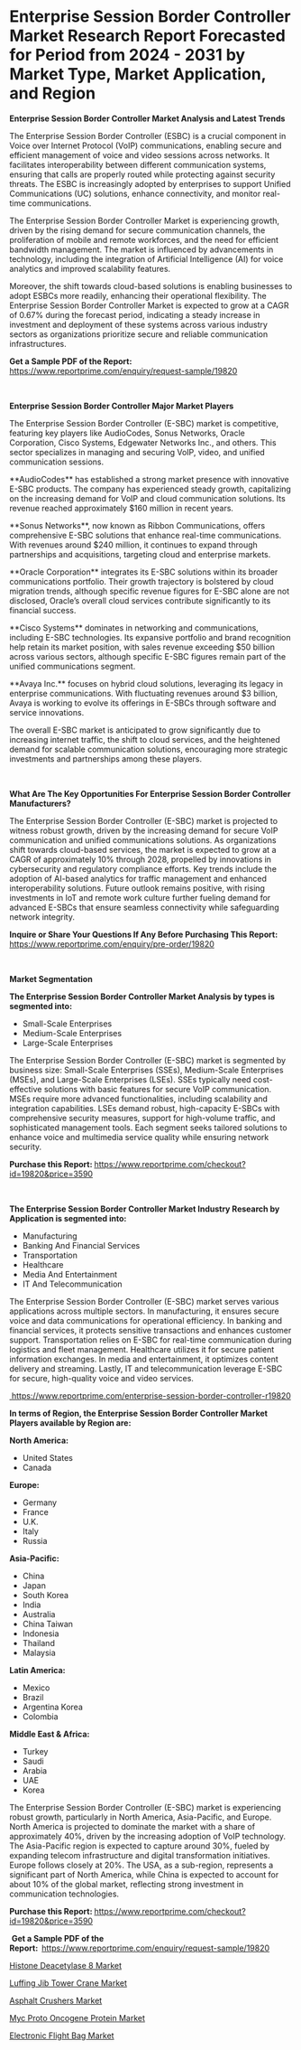 <p><h1>Enterprise Session Border Controller Market Research Report Forecasted for Period from 2024 -  2031 by Market Type, Market Application, and Region</h1></p><p><strong>Enterprise Session Border Controller Market Analysis and Latest Trends</strong></p>
<p><p>The Enterprise Session Border Controller (ESBC) is a crucial component in Voice over Internet Protocol (VoIP) communications, enabling secure and efficient management of voice and video sessions across networks. It facilitates interoperability between different communication systems, ensuring that calls are properly routed while protecting against security threats. The ESBC is increasingly adopted by enterprises to support Unified Communications (UC) solutions, enhance connectivity, and monitor real-time communications.</p><p>The Enterprise Session Border Controller Market is experiencing growth, driven by the rising demand for secure communication channels, the proliferation of mobile and remote workforces, and the need for efficient bandwidth management. The market is influenced by advancements in technology, including the integration of Artificial Intelligence (AI) for voice analytics and improved scalability features.</p><p>Moreover, the shift towards cloud-based solutions is enabling businesses to adopt ESBCs more readily, enhancing their operational flexibility. The Enterprise Session Border Controller Market is expected to grow at a CAGR of 0.67% during the forecast period, indicating a steady increase in investment and deployment of these systems across various industry sectors as organizations prioritize secure and reliable communication infrastructures.</p></p>
<p><strong>Get a Sample PDF of the Report:&nbsp;</strong> <a href="https://www.reportprime.com/enquiry/request-sample/19820?utm_campaign=1512&utm_medium=2&utm_source=Github&utm_content=ia&utm_term=02122024&utm_id=enterprise-session-border-controller">https://www.reportprime.com/enquiry/request-sample/19820</a></p>
<p>&nbsp;</p>
<p><strong>Enterprise Session Border Controller Major Market Players</strong></p>
<p><p>The Enterprise Session Border Controller (E-SBC) market is competitive, featuring key players like AudioCodes, Sonus Networks, Oracle Corporation, Cisco Systems, Edgewater Networks Inc., and others. This sector specializes in managing and securing VoIP, video, and unified communication sessions.</p><p>**AudioCodes** has established a strong market presence with innovative E-SBC products. The company has experienced steady growth, capitalizing on the increasing demand for VoIP and cloud communication solutions. Its revenue reached approximately $160 million in recent years.</p><p>**Sonus Networks**, now known as Ribbon Communications, offers comprehensive E-SBC solutions that enhance real-time communications. With revenues around $240 million, it continues to expand through partnerships and acquisitions, targeting cloud and enterprise markets.</p><p>**Oracle Corporation** integrates its E-SBC solutions within its broader communications portfolio. Their growth trajectory is bolstered by cloud migration trends, although specific revenue figures for E-SBC alone are not disclosed, Oracle’s overall cloud services contribute significantly to its financial success.</p><p>**Cisco Systems** dominates in networking and communications, including E-SBC technologies. Its expansive portfolio and brand recognition help retain its market position, with sales revenue exceeding $50 billion across various sectors, although specific E-SBC figures remain part of the unified communications segment.</p><p>**Avaya Inc.** focuses on hybrid cloud solutions, leveraging its legacy in enterprise communications. With fluctuating revenues around $3 billion, Avaya is working to evolve its offerings in E-SBCs through software and service innovations.</p><p>The overall E-SBC market is anticipated to grow significantly due to increasing internet traffic, the shift to cloud services, and the heightened demand for scalable communication solutions, encouraging more strategic investments and partnerships among these players.</p></p>
<p>&nbsp;</p>
<p><strong>What Are The Key Opportunities For Enterprise Session Border Controller Manufacturers?</strong></p>
<p><p>The Enterprise Session Border Controller (E-SBC) market is projected to witness robust growth, driven by the increasing demand for secure VoIP communication and unified communications solutions. As organizations shift towards cloud-based services, the market is expected to grow at a CAGR of approximately 10% through 2028, propelled by innovations in cybersecurity and regulatory compliance efforts. Key trends include the adoption of AI-based analytics for traffic management and enhanced interoperability solutions. Future outlook remains positive, with rising investments in IoT and remote work culture further fueling demand for advanced E-SBCs that ensure seamless connectivity while safeguarding network integrity.</p></p>
<p><strong>Inquire or Share Your Questions If Any Before Purchasing This Report:</strong> <a href="https://www.reportprime.com/enquiry/pre-order/19820?utm_campaign=1512&utm_medium=2&utm_source=Github&utm_content=ia&utm_term=02122024&utm_id=enterprise-session-border-controller">https://www.reportprime.com/enquiry/pre-order/19820</a></p>
<p>&nbsp;</p>
<p><strong>Market Segmentation</strong></p>
<p><strong>The Enterprise Session Border Controller Market Analysis by types is segmented into:</strong></p>
<p><ul><li>Small-Scale Enterprises</li><li>Medium-Scale Enterprises</li><li>Large-Scale Enterprises</li></ul></p>
<p><p>The Enterprise Session Border Controller (E-SBC) market is segmented by business size: Small-Scale Enterprises (SSEs), Medium-Scale Enterprises (MSEs), and Large-Scale Enterprises (LSEs). SSEs typically need cost-effective solutions with basic features for secure VoIP communication. MSEs require more advanced functionalities, including scalability and integration capabilities. LSEs demand robust, high-capacity E-SBCs with comprehensive security measures, support for high-volume traffic, and sophisticated management tools. Each segment seeks tailored solutions to enhance voice and multimedia service quality while ensuring network security.</p></p>
<p><strong>Purchase this Report:&nbsp;</strong><a href="https://www.reportprime.com/checkout?id=19820&price=3590&utm_campaign=1512&utm_medium=2&utm_source=Github&utm_content=ia&utm_term=02122024&utm_id=enterprise-session-border-controller">https://www.reportprime.com/checkout?id=19820&price=3590</a></p>
<p>&nbsp;</p>
<p><strong>The Enterprise Session Border Controller Market Industry Research by Application is segmented into:</strong></p>
<p><ul><li>Manufacturing</li><li>Banking And Financial Services</li><li>Transportation</li><li>Healthcare</li><li>Media And Entertainment</li><li>IT And Telecommunication</li></ul></p>
<p><p>The Enterprise Session Border Controller (E-SBC) market serves various applications across multiple sectors. In manufacturing, it ensures secure voice and data communications for operational efficiency. In banking and financial services, it protects sensitive transactions and enhances customer support. Transportation relies on E-SBC for real-time communication during logistics and fleet management. Healthcare utilizes it for secure patient information exchanges. In media and entertainment, it optimizes content delivery and streaming. Lastly, IT and telecommunication leverage E-SBC for secure, high-quality voice and video services.</p></p>
<p><a href="https://www.reportprime.com/enterprise-session-border-controller-r19820?utm_campaign=1512&utm_medium=2&utm_source=Github&utm_content=ia&utm_term=02122024&utm_id=enterprise-session-border-controller">&nbsp;https://www.reportprime.com/enterprise-session-border-controller-r19820</a></p>
<p><strong>In terms of Region, the Enterprise Session Border Controller Market Players available by Region are:</strong></p>
<p>
    <p> <strong> North America: </strong>
        <ul>
            <li>United States</li>
            <li>Canada</li>
        </ul>
        </p> 
    <p> <strong> Europe: </strong>
        <ul>
            <li>Germany</li>
            <li>France</li>
            <li>U.K.</li>
            <li>Italy</li>
            <li>Russia</li>
        </ul>
        </p> 
    <p> <strong> Asia-Pacific: </strong>
        <ul>
            <li>China</li>
            <li>Japan</li>
            <li>South Korea</li>
            <li>India</li>
            <li>Australia</li>
            <li>China Taiwan</li>
            <li>Indonesia</li>
            <li>Thailand</li>
            <li>Malaysia</li>
        </ul>
        </p> 
    <p> <strong> Latin America: </strong>
        <ul>
            <li>Mexico</li>
            <li>Brazil</li>
            <li>Argentina Korea</li>
            <li>Colombia</li>
        </ul>
        </p> 
    <p> <strong> Middle East & Africa: </strong>
        <ul>
            <li>Turkey</li>
            <li>Saudi</li>
            <li>Arabia</li>
            <li>UAE</li>
            <li>Korea</li>
        </ul>
    </p>
    </p>
<p><p>The Enterprise Session Border Controller (E-SBC) market is experiencing robust growth, particularly in North America, Asia-Pacific, and Europe. North America is projected to dominate the market with a share of approximately 40%, driven by the increasing adoption of VoIP technology. The Asia-Pacific region is expected to capture around 30%, fueled by expanding telecom infrastructure and digital transformation initiatives. Europe follows closely at 20%. The USA, as a sub-region, represents a significant part of North America, while China is expected to account for about 10% of the global market, reflecting strong investment in communication technologies.</p></p>
<p><strong>Purchase this Report: </strong><a href="https://www.reportprime.com/checkout?id=19820&price=3590&utm_campaign=1512&utm_medium=2&utm_source=Github&utm_content=ia&utm_term=02122024&utm_id=enterprise-session-border-controller">https://www.reportprime.com/checkout?id=19820&price=3590</a></p>
<p>&nbsp;<strong>Get a Sample PDF of the Report:&nbsp;&nbsp;</strong><a href="https://www.reportprime.com/enquiry/request-sample/19820?utm_campaign=1512&utm_medium=2&utm_source=Github&utm_content=ia&utm_term=02122024&utm_id=enterprise-session-border-controller">https://www.reportprime.com/enquiry/request-sample/19820</a></p>
<p><strong></strong></p>
<p><p><a href="https://www.linkedin.com/pulse/report-offers-thorough-study-histone-deacetylase-8-market-p3vve?utm_campaign=1512&utm_medium=2&utm_source=Github&utm_content=ia&utm_term=02122024&utm_id=enterprise-session-border-controller">Histone Deacetylase 8 Market</a></p><p><a href="https://issuu.com/reportprime-2/docs/luffing-jib-tower-crane-market-size-2030.pptx?utm_campaign=1512&utm_medium=2&utm_source=Github&utm_content=ia&utm_term=02122024&utm_id=enterprise-session-border-controller">Luffing Jib Tower Crane Market</a></p><p><a href="https://issuu.com/reportprime-2/docs/asphalt-crushers-market-size-2030.pptx?utm_campaign=1512&utm_medium=2&utm_source=Github&utm_content=ia&utm_term=02122024&utm_id=enterprise-session-border-controller">Asphalt Crushers Market</a></p><p><a href="https://www.linkedin.com/pulse/myc-proto-oncogene-protein-market-analysis-qualitative-qknwe?utm_campaign=1512&utm_medium=2&utm_source=Github&utm_content=ia&utm_term=02122024&utm_id=enterprise-session-border-controller">Myc Proto Oncogene Protein Market</a></p><p><a href="https://github.com/willjis/Market-Research-Report-List-1/blob/main/electronic-flight-bag-market.md?utm_campaign=1512&utm_medium=2&utm_source=Github&utm_content=ia&utm_term=02122024&utm_id=enterprise-session-border-controller">Electronic Flight Bag Market</a></p></p>